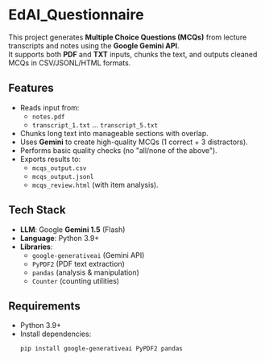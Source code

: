 # EdAI_Questionnaire

This project generates **Multiple Choice Questions (MCQs)** from lecture transcripts and notes using the **Google Gemini API**.  
It supports both **PDF** and **TXT** inputs, chunks the text, and outputs cleaned MCQs in CSV/JSONL/HTML formats.

## Features
- Reads input from:
  - `notes.pdf`
  - `transcript_1.txt` … `transcript_5.txt`
- Chunks long text into manageable sections with overlap.
- Uses **Gemini** to create high-quality MCQs (1 correct + 3 distractors).
- Performs basic quality checks (no "all/none of the above").
- Exports results to:
  - `mcqs_output.csv`
  - `mcqs_output.jsonl`
  - `mcqs_review.html` (with item analysis).

## Tech Stack
- **LLM**: Google **Gemini 1.5** (Flash)
- **Language**: Python 3.9+
- **Libraries**:  
  - `google-generativeai` (Gemini API)  
  - `PyPDF2` (PDF text extraction)  
  - `pandas` (analysis & manipulation)
  - `Counter` (counting utilities)

## Requirements
- Python 3.9+
- Install dependencies:
  ```bash
  pip install google-generativeai PyPDF2 pandas
